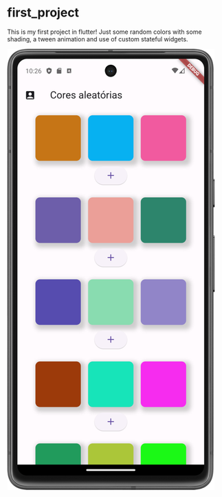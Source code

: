 # first_project

This is my first project in flutter! Just some random colors with some shading, a tween animation
and use of custom stateful widgets.

![Project](img.png)